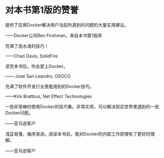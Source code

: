 # 对本书第1版的赞誉

提供了应用Docker解决用户当前所遇到的问题的大量实用建议。

——Docker公司Ben Firshman，来自本书第1版序

充满了高水准的技巧！

——Chad Davis, SolidFire

读完本书后，你会爱上Docker。

—— José San Leandro, OSOCO

充满了软件开发行业里能用到的Docker技巧。

——Kirk Brattkus, Net Effect Technologies

一些非常棒的使用Docker的技巧集。非常实用，可以解决现实世界里遇到的一些Docker问题。

——亚马逊客户

浅显易懂，循序渐进。阅读本书后，我对Docker的内部工作原理有了更好的理解。

——亚马逊客户



